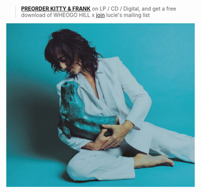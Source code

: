 
> [**PREORDER KITTY & FRANK**](https://luciethorne.bandcamp.com/album/pre-order-kitty-frank) on LP / CD / Digital, and get a free download of WHEOGO HILL x
> [join](?p=forms/mailing-list) lucie's mailing list


![](data/image/front/lt-kitty-and-frank.jpg)

<!--

> "some of the most simple and beautiful songs you will hear" _The Age_

-->
